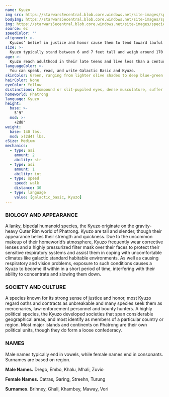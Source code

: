 ```yaml
---
name: Kyuzo
img src: https://starwars5ecentral.blob.core.windows.net/site-images/species/species_kyuzo.png
bodyImg: https://starwars5ecentral.blob.core.windows.net/site-images/species/species_kyuzo.png
img: https://starwars5ecentral.blob.core.windows.net/site-images/species/species_kyuzo.png
source: ec
speedColor: ''
alignment: >-
  Kyuzos’ belief in justice and honor cause them to tend toward lawful balanced, though there are exceptions.
size: >-
  Kyuzo typically stand between 6 and 7 feet tall and weigh around 170 lbs. Regardless of your position in that range, your size is Medium.
age: >-
  Kyuzo reach adulthood in their late teens and live less than a century.
languageColor: >-
  You can speak, read, and write Galactic Basic and Kyuzo. 
skinColor: Green, ranging from lighter olive shades to deep blue-green colors
hairColor: None
eyeColor: Yellow
distinctions: Compound or slit-pupiled eyes, dense musculature, suffer from respiratory and vision problems in standard gravity environments
homeworld: Phatrong
language: Kyuzo
height:
  base: >-
    5’9"
  mod: >-
    +2d8"
weight:
  base: 140 lbs.
  mod: x(2d4) lbs.
cSize: Medium
mechanics:
  - type: asi
    amount: 2
    ability: str
  - type: asi
    amount: 1
    ability: int
  - type: speed
    speed: walk
    distance: 30
  - type: language
    value: [galactic_basic, Kyuzo]
---
```

### BIOLOGY AND APPEARANCE
A lanky, bipedal humanoid species, the Kyuzo originate on the gravity-heavy Outer Rim world of Phatrong. Kyuzo are tall and slender, though their appearance belies their strength and quickness. Due to the uncommon makeup of their homeworld’s atmosphere, Kyuzo frequently wear corrective lenses and a highly pressurized filter mask over their faces to protect their sensitive respiratory systems and assist them in coping with uncomfortable climates like galactic standard habitable environments. As well as causing respiratory and vision problems, exposure to such conditions causes a Kyuzo to become ill within in a short period of time, interfering with their ability to concentrate and slowing them down.

### SOCIETY AND CULTURE
A species known for its strong sense of justice and honor, most Kyuzo regard oaths and contracts as unbreakable and many species seek them as mercenaries, law-enforcement personnel and bounty hunters. A highly political species, the Kyuzo developed societies that span considerable geographical areas, and most identify as members of a particular country or region. Most major islands and continents on Phatrong are their own political units, though they do form a loose confederacy.

### NAMES
Male names typically end in vowels, while female names end in consonants. Surnames are based on region.

__Male Names.__ Drego, Embo, Khalu, Mhali, Zuvio

__Female Names.__ Catras, Garing, Streehn, Turung

__Surnames.__ Brihney, Ghall, Khambey, Maway, Vori



    